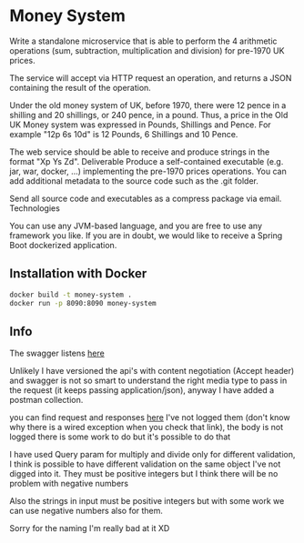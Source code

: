 # Money System

Write a standalone microservice that is able to perform the 4 arithmetic operations (sum,
subtraction, multiplication and division) for pre-1970 UK prices.

The service will accept via
HTTP request an operation, and returns a JSON containing the result of the operation.


Under the old money system of UK, before 1970, there were 12 pence in a shilling and 20
shillings, or 240 pence, in a pound. Thus, a price in the Old UK Money system was
expressed in Pounds, Shillings and Pence. For example "12p 6s 10d" is 12 Pounds, 6
Shillings and 10 Pence.


The web service should be able to receive and produce strings in the format "Xp Ys Zd".
Deliverable
Produce a self-contained executable (e.g. jar, war, docker, ...) implementing the pre-1970
prices operations. You can add additional metadata to the source code such as the .git folder.


Send all source code and executables as a compress package via email.
Technologies


You can use any JVM-based language, and you are free to use any framework you like. If
you are in doubt, we would like to receive a Spring Boot dockerized application.

## Installation with Docker

```bash
docker build -t money-system .
docker run -p 8090:8090 money-system
```

## Info

The swagger listens [here](http://localhost:8090/swagger-ui/index.html)

Unlikely I have versioned the api's with content negotiation (Accept header) and swagger is not so smart to understand the right media type to pass in the request (it keeps passing application/json), anyway I have added a postman collection.

you can find request and responses [here](http://localhost:8090/actuator/httpexchanges) I've not logged them (don't know why there is a wired exception when you check that link), the body is not logged there is some work to do but it's possible to do that

I have used Query param for multiply and divide only for different validation, I think is possible to have different validation on the same object I've not digged into it. They must be positive integers but I think there will be no problem with negative numbers

Also the strings in input must be positive integers but with some work we can use negative numbers also for them.

Sorry for the naming I'm really bad at it XD